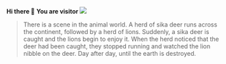 **Hi there 👋**
**You are visitor**
<img src="https://profile-counter.glitch.me/NOhsueh/count.svg"/>

> There is a scene in the animal world. A herd of sika deer runs across the continent, followed by a herd of lions. Suddenly, a sika deer is caught and the lions begin to enjoy it. When the herd noticed that the deer had been caught, they stopped running and watched the lion nibble on the deer. Day after day, until the earth is destroyed.
